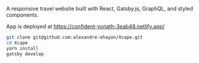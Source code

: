 A responsive travel website built with React, Gatsby.js, GraphQL, and styled components.

App is deployed at https://confident-yonath-3eab48.netlify.app/


```bash
git clone git@github.com:alexandre-ohayon/Xcape.git
cd Xcape
yarn install
gatsby develop
```
